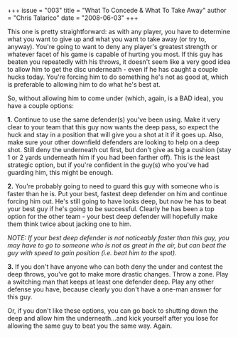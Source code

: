 +++
issue = "003"
title = "What To Concede & What To Take Away"
author = "Chris Talarico"
date = "2008-06-03"
+++

This one is pretty straightforward: as with any player, you have to determine
what you want to give up and what you want to take away (or try to, anyway).
You're going to want to deny any player's greatest strength or whatever facet
of his game is capable of hurting you most. If this guy has beaten you
repeatedly with his throws, it doesn't seem like a very good idea to allow him
to get the disc underneath - even if he has caught a couple hucks today.
You're forcing him to do something he's not as good at, which is preferable to
allowing him to do what he's best at.  
  
So, without allowing him to come under (which, again, is a BAD idea), you have
a couple options:  
  
**1.** Continue to use the same defender(s) you've been using. Make it very
clear to your team that this guy now wants the deep pass, so expect the huck
and stay in a position that will give you a shot at it if it goes up. Also,
make sure your other downfield defenders are looking to help on a deep shot.
Still deny the underneath cut first, but don't give as big a cushion (stay 1
or 2 yards underneath him if you had been farther off). This is the least
strategic option, but if you're confident in the guy(s) who you've had
guarding him, this might be enough.  
  
**2.** You're probably going to need to guard this guy with someone who is
faster than he is. Put your best, fastest deep defender on him and continue
forcing him out. He's still going to have looks deep, but now he has to beat
your best guy if he's going to be successful. Clearly he has been a top option
for the other team - your best deep defender will hopefully make them think
twice about jacking one to him.  
  
_NOTE: If your best deep defender is not noticeably faster than this guy, you
may have to go to someone who is not as great in the air, but can beat the guy
with speed to gain position (i.e. beat him to the spot)._  
  
**3.** If you don't have anyone who can both deny the under and contest the
deep throws, you've got to make more drastic changes. Throw a zone. Play a
switching man that keeps at least one defender deep. Play any other defense
you have, because clearly you don't have a one-man answer for this guy.  
  
Or, if you don't like these options, you can go back to shutting down the deep
and allow him the underneath...and kick yourself after you lose for allowing
the same guy to beat you the same way. Again.
